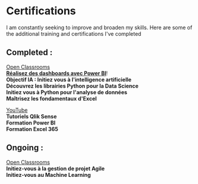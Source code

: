 # Certifications
I am constantly seeking to improve and broaden my skills. Here are some of the additional training and certifications I've completed

## Completed :
  <u> Open Classrooms </u>  
    [**Réalisez des dashboards avec Power BI**](https://openclassrooms.com/fr/courses/7110891-realisez-des-dashboards-avec-power-bi)!  
    **Objectif IA : Initiez vous à l'intelligence artificielle**  
    **Découvrez les librairies Python pour la Data Science**  
    **Initiez vous à Python pour l'analyse de données**  
    **Maîtrisez les fondamentaux d'Excel**  
  
  <u> YouTube </u>  
    **Tutoriels Qlik Sense**  
    **Formation Power BI**  
    **Formation Excel 365**  


## Ongoing :  
  <u> Open Classrooms </u>  
    **Initiez-vous à la gestion de projet Agile**  
    **Initiez-vous au Machine Learning**  
